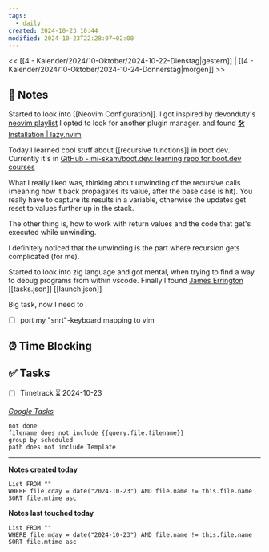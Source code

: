 ```yaml
---
tags:
  - daily
created: 2024-10-23 10:44
modified: 2024-10-23T22:28:07+02:00
---
```

<< [[4 - Kalender/2024/10-Oktober/2024-10-22-Dienstag|gestern]] | [[4 - Kalender/2024/10-Oktober/2024-10-24-Donnerstag|morgen]] >>

## 📝 Notes
Started to look into [[Neovim Configuration]].  I got inspired by devonduty's [neovim playlist](https://www.youtube.com/watch?v=cQ-7ex7je88&list=PLu-ydI-PCl0OEG0ZEqLRRuCrMJGAAI0tW&index=2) 
I opted to look for another plugin manager. and found [🛠️ Installation | lazy.nvim](https://lazy.folke.io/installation)

Today I learned cool stuff about [[recursive functions]] in boot.dev. Currently it's in [GitHub - mi-skam/boot.dev: learning repo for boot.dev courses](https://github.com/mi-skam/boot.dev)

What I really liked was, thinking about unwinding of the recursive calls (meaning how it back propagates its value, after the base case is hit). You really have to capture its results in a variable, otherwise the updates get reset to values further up in the stack.

The other thing is, how to work with return values and the code that get's executed while unwinding. 

I definitely noticed that the unwinding is the part where recursion gets complicated (for me).

Started to look into zig language and got mental, when trying to find a way to debug programs from within vscode. Finally I found [James Errington](https://jameserrington.github.io/blog/2024/debugging-zig/) [[tasks.json]] [[launch.json]]




Big task, now I need to 
- [ ] port my "snrt"-keyboard mapping to vim

## ⏰ Time Blocking

## ✅ Tasks
- [ ] Timetrack ⏳ 2024-10-23

_[Google Tasks](https://calendar.google.com/calendar/u/0/r/tasks)_
```tasks
not done
filename does not include {{query.file.filename}}
group by scheduled
path does not include Template
```

---

**Notes created today**
```dataview
List FROM "" 
WHERE file.cday = date("2024-10-23") AND file.name != this.file.name
SORT file.mtime asc
```

 **Notes last touched today**
 
```dataview
List FROM "" 
WHERE file.mday = date("2024-10-23") AND file.name != this.file.name
SORT file.mtime asc
```